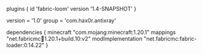 plugins {
    id 'fabric-loom' version '1.4-SNAPSHOT'
}

version = '1.0'
group = 'com.hax0r.antixray'

dependencies {
    minecraft "com.mojang:minecraft:1.20.1"
    mappings "net.fabricmc:yarn:1.20.1+build.10:v2"
    modImplementation "net.fabricmc:fabric-loader:0.14.22"
}
